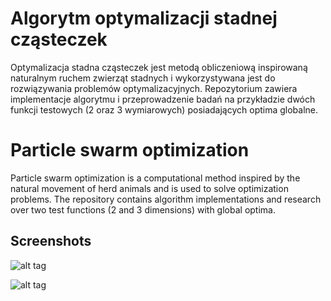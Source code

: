 # Algorytm optymalizacji stadnej cząsteczek

Optymalizacja stadna cząsteczek jest metodą obliczeniową inspirowaną naturalnym ruchem zwierząt stadnych i wykorzystywana jest do rozwiązywania problemów optymalizacyjnych. Repozytorium zawiera implementacje algorytmu i przeprowadzenie badań na przykładzie dwóch funkcji testowych (2 oraz 3 wymiarowych) posiadających optima globalne.

# Particle swarm optimization

Particle swarm optimization is a computational method inspired by the natural movement of herd animals and is used to solve optimization problems. The repository contains algorithm implementations and research over two test functions (2 and 3 dimensions) with global optima.

## Screenshots

![alt tag](https://github.com/Sailor70/ParticleSwarmOptimization/blob/master/screenshots/ackley.jpg)

![alt tag](https://github.com/Sailor70/PrincipalComponentAnalysis/blob/master/screenshots/psoPyCharm.jpg)
